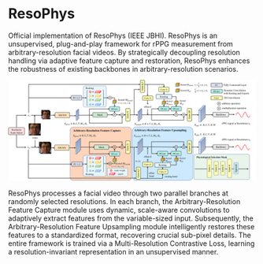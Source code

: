 # ResoPhys
Official implementation of ResoPhys (IEEE JBHI). ResoPhys is an unsupervised, plug-and-play framework for rPPG measurement from arbitrary-resolution facial videos. By strategically decoupling resolution handling via adaptive feature capture and restoration, ResoPhys enhances the robustness of existing backbones in arbitrary-resolution scenarios.

<p align = "center">
<img  src="https://github.com/HeZhongTian-xjtu/ResoPhys/blob/main/overview.png" width="900" />
</p>

ResoPhys processes a facial video through two parallel branches at randomly selected resolutions. In each branch, the Arbitrary-Resolution Feature Capture module uses dynamic, scale-aware convolutions to adaptively extract features from the variable-sized input. Subsequently, the Arbitrary-Resolution Feature Upsampling module intelligently restores these features to a standardized format, recovering crucial sub-pixel details. The entire framework is trained via a Multi-Resolution Contrastive Loss, learning a resolution-invariant representation in an unsupervised manner.
